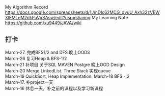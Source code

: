 My Algorithm Record                                                                                              
https://docs.google.com/spreadsheets/d/1JmDIc62MCG_dvuU_Axh32zVEWXlFMLeM2dkPaVgSAsw/edit?usp=sharing
My Learning Note   
https://github.com/xu9449/JAVA/wiki
  
## 打卡    
March-27.  完成BFS1/2 and DFS 晚上OOD3  
March-26   复习Heap & BFS-1/2   
March-21   补项目 关于SQL MAVEN Postgre 晚上OOD Design  
March-20   Merge LinkedList.   Three Stack 实现queue  
March-19   QuickSort, Heap Implementation. 
March-18   BFS  - 2   
March-17.  补project一天    
March-16   休息一天，补之前的课程以及学习新课程  



    



  

  


  

  





